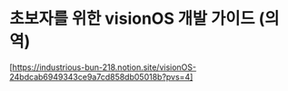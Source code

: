 # 초보자를 위한 visionOS 개발 가이드 (의역)

[https://industrious-bun-218.notion.site/visionOS-24bdcab6949343ce9a7cd858db05018b?pvs=4]
